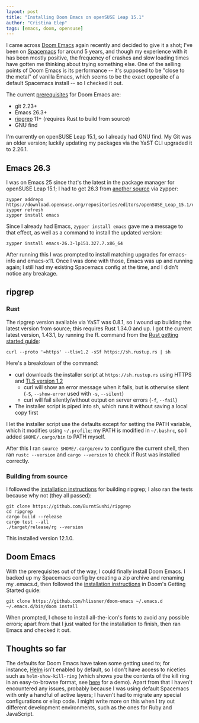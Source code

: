 ```yaml
---
layout: post
title: "Installing Doom Emacs on openSUSE Leap 15.1"
author: "Cristina Elep"
tags: [emacs, doom, opensuse]
---
```


I came across [Doom Emacs][doom-emacs] again recently and decided to give it a shot; I've been on [Spacemacs][spacemacs] for around 5 years, and though my experience with it has been mostly positive, the frequency of crashes and slow loading times have gotten me thinking about trying something else. One of the selling points of Doom Emacs is its performance -- it's supposed to be "close to the metal" of vanilla Emacs, which seems to be the exact opposite of a default Spacemacs install -- so I checked it out.

The current [prerequisites][doom-prereqs] for Doom Emacs are:

* git 2.23+
* Emacs 26.3+
* [ripgrep][ripgrep] 11+ (requires Rust to build from source)
* GNU find

I'm currently on openSUSE Leap 15.1, so I already had GNU find. My Git was an older version; luckily updating my packages via the YaST CLI upgraded it to 2.26.1.

## Emacs 26.3

I was on Emacs 25 since that's the latest in the package manager for openSUSE Leap 15.1; I had to get 26.3 from [another source][opensuse-editors] via zypper:

```
zypper addrepo https://download.opensuse.org/repositories/editors/openSUSE_Leap_15.1/editors.repo
zypper refresh
zypper install emacs
```

Since I already had Emacs, `zypper install emacs` gave me a message to that effect, as well as a command to install the updated version:

```
zypper install emacs-26.3-lp151.327.7.x86_64
```

After running this I was prompted to install matching upgrades for emacs-info and emacs-x11. Once I was done with those, Emacs was up and running again; I still had my existing Spacemacs config at the time, and I didn't notice any breakage.

## ripgrep

### Rust

The ripgrep version available via YaST was 0.8.1, so I wound up building the latest version from source; this requires Rust 1.34.0 and up. I got the current latest version, 1.43.1, by running the ff. command from the [Rust getting started guide][rust-getting-started]:

```
curl --proto '=https' --tlsv1.2 -sSf https://sh.rustup.rs | sh
```

Here's a breakdown of the command:

* curl downloads the installer script at `https://sh.rustup.rs` using HTTPS and [TLS version 1.2][wiki-tlsv1.2]
  * curl will show an error message when it fails, but is otherwise silent (`-S`, `--show-error` used with `-s`, `--silent`)
  * curl will fail silently/without output on server errors (`-f`, `--fail`)
* The installer script is piped into sh, which runs it without saving a local copy first

I let the installer script use the defaults except for setting the PATH variable, which it modifies using `~/.profile`; my PATH is modified in `~/.bashrc`, so I added `$HOME/.cargo/bin` to PATH myself.

After this I ran `source $HOME/.cargo/env` to configure the current shell, then ran `rustc --version` and `cargo --version` to check if Rust was installed correctly.

### Building from source

I followed the [installation instructions][ripgrep-build] for building ripgrep; I also ran the tests because why not (they all passed):

```
git clone https://github.com/BurntSushi/ripgrep
cd ripgrep
cargo build --release
cargo test --all
./target/release/rg --version
```

This installed version 12.1.0.

## Doom Emacs

With the prerequisites out of the way, I could finally install Doom Emacs. I backed up my Spacemacs config by creating a zip archive and renaming my .emacs.d, then followed the [installation instructions][doom-install] in Doom's Getting Started guide:

```
git clone https://github.com/hlissner/doom-emacs ~/.emacs.d
~/.emacs.d/bin/doom install
```

When prompted, I chose to install all-the-icon's fonts to avoid any possible errors; apart from that I just waited for the installation to finish, then ran Emacs and checked it out.

## Thoughts so far

The defaults for Doom Emacs have taken some getting used to; for instance, [Helm][helm] isn't enabled by default, so I don't have access to niceties such as `helm-show-kill-ring` (which shows you the contents of the kill ring in an easy-to-browse format, see [here][helm-show-kill-ring] for a demo). Apart from that I haven't encountered any issues, probably because I was using default Spacemacs with only a handful of active layers; I haven't had to migrate any special configurations or elisp code. I might write more on this when I try out different development environments, such as the ones for Ruby and JavaScript.


[doom-emacs]: https://github.com/hlissner/doom-emacs
[doom-prereqs]: https://github.com/hlissner/doom-emacs#prerequisites
[doom-install]: https://github.com/hlissner/doom-emacs/blob/develop/docs/getting_started.org#doom-emacs
[helm]: https://github.com/emacs-helm/helm
[helm-show-kill-ring]: http://tuhdo.github.io/helm-intro.html#orgheadline6
[opensuse-editors]: https://software.opensuse.org/download.html?project=editors&package=emacs
[ripgrep]: https://github.com/BurntSushi/ripgrep
[ripgrep-build]: https://github.com/BurntSushi/ripgrep#building
[rust-getting-started]: https://www.rust-lang.org/learn/get-started
[spacemacs]: https://github.com/syl20bnr/spacemacs
[wiki-tlsv1.2]: https://en.wikipedia.org/wiki/Transport_Layer_Security#TLS_1.2
